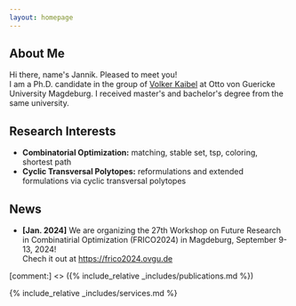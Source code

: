 ```yaml
---
layout: homepage
---
```


## About Me

Hi there, name's Jannik.
Pleased to meet you!  <br> I am a Ph.D. candidate in the group of <a href='https://discopt.ovgu.de/people/kaibel.php'> Volker Kaibel</a> at Otto von Guericke University Magdeburg. I received master's and bachelor's degree from the same university. 


## Research Interests
 
- **Combinatorial Optimization:** matching, stable set, tsp, coloring, shortest path
- **Cyclic Transversal Polytopes:** reformulations and extended formulations via cyclic transversal polytopes


## News


- **[Jan. 2024]** We are organizing the 27th Workshop on Future Research in Combinatirial Optimization (FRICO2024) in Magdeburg, September 9-13, 2024! <br> Chech it out at <a href='https://frico2024.ovgu.de'>https://frico2024.ovgu.de</a>

[comment:] <> ({% include_relative _includes/publications.md %})

{% include_relative _includes/services.md %}
